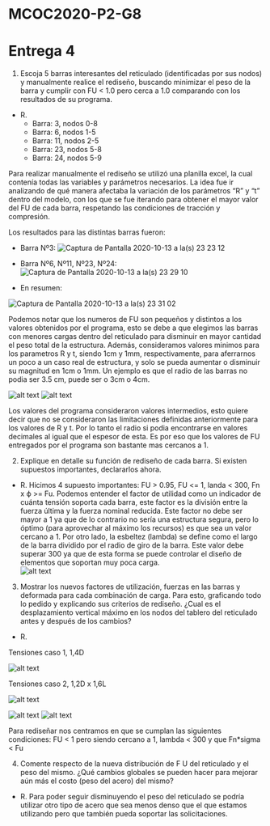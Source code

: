 # MCOC2020-P2-G8
# Entrega 4

1. Escoja 5 barras interesantes del reticulado (identificadas por sus nodos) y manualmente realice el rediseño, buscando minimizar el peso de la barra y cumplir con FU < 1.0 pero cerca a 1.0 comparando con los resultados de su programa. <br>
 
  - R.
    - Barra: 3, nodos 0-8
    - Barra: 6, nodos 1-5
    - Barra: 11, nodos 2-5
    - Barra: 23, nodos 5-8
    - Barra: 24, nodos 5-9
   
  Para realizar manualmente el rediseño se utilizó una planilla excel, la cual contenía todas las variables y parámetros necesarios. La idea fue ir analizando de qué manera afectaba la variación de los parámetros “R” y “t” dentro del modelo, con los que se fue iterando para obtener el mayor valor del FU de cada barra, respetando las condiciones de tracción y compresión. 
  
  Los resultados para las distintas barras fueron:
  - Barra Nº3:
  ![Captura de Pantalla 2020-10-13 a la(s) 23 23 12](https://user-images.githubusercontent.com/69252038/95936058-1488a400-0dab-11eb-8943-253bacb034b3.png)
  - Barra Nº6, Nº11, Nº23, Nº24:
  ![Captura de Pantalla 2020-10-13 a la(s) 23 29 10](https://user-images.githubusercontent.com/69252038/95936428-efe0fc00-0dab-11eb-9c7d-13e2aae29887.png)
  
  - En resumen:
  
  ![Captura de Pantalla 2020-10-13 a la(s) 23 31 02](https://user-images.githubusercontent.com/69252038/95936528-2b7bc600-0dac-11eb-92c9-760f9f282f39.png)
  
  Podemos notar que los numeros de FU son pequeños y distintos a los valores obtenidos por el programa, esto se debe a que elegimos las barras con menores cargas dentro del reticulado para disminuir en mayor cantidad el peso total de la estructura. Además, consideramos valores minimos para los parametros R y t, siendo 1cm y 1mm, respectivamente, para aferrarnos un poco a un caso real de estructura, y solo se pueda aumentar o disminuir su magnitud en 1cm o 1mm. Un ejemplo es que el radio de las barras no podia ser 3.5 cm, puede ser o 3cm o 4cm. 
  
![alt text](https://github.com/EduardoGM98/MCOC2020-P2-G8/blob/master/5barras%20caso1FINAL.png)
![alt text](https://github.com/EduardoGM98/MCOC2020-P2-G8/blob/master/5barras%20caso2.png)

 Los valores del programa consideraron valores intermedios, esto quiere decir que no se consideraron las limitaciones definidas anteriormente para los valores de R y t. Por lo tanto el radio si podia encontrarse en valores decimales al igual que el espesor de esta. Es por eso que los valores de FU entregados por el programa son bastante mas cercanos a 1.

2. Explique en detalle su función de rediseño de cada barra. Si existen supuestos importantes, declararlos ahora.

  - R. Hicimos 4 supuesto importantes: FU > 0.95, FU <= 1, landa < 300, Fn x ϕ >= Fu. Podemos entender el factor de utilidad como un indicador de cuánta tensión soporta cada barra, este factor es la división entre la fuerza última y la fuerza nominal reducida. Este factor no debe ser mayor a 1 ya que de lo contrario no sería una estructura segura, pero lo óptimo (para aprovechar al máximo los recursos) es que sea un valor cercano a 1. Por otro lado, la esbeltez (lambda) se define como el largo de la barra dividido por el radio de giro de la barra. Este valor debe superar 300 ya que de esta forma se puede controlar el diseño de elementos que soportan muy poca carga. <br>
  ![alt text](https://github.com/EduardoGM98/MCOC2020-P2-G8/blob/master/landa.png)
3. Mostrar los nuevos factores de utilización, fuerzas en las barras y deformada para cada combinación de carga. Para esto, graficando todo lo pedido y explicando sus criterios de rediseño. ¿Cual es el desplazamiento vertical máximo en los nodos del tablero del reticulado antes y después de los cambios?

  - R. 
  
  Tensiones caso 1, 1,4D
  
  ![alt text](https://github.com/EduardoGM98/MCOC2020-P2-G8/blob/master/Tensiones_caso_1.png)
  
  Tensiones caso 2, 1,2D x 1,6L
  
  ![alt text](https://github.com/EduardoGM98/MCOC2020-P2-G8/blob/master/Tensiones_caso_2.png)
  
  ![alt text](https://github.com/EduardoGM98/MCOC2020-P2-G8/blob/master/FU_caso_1.png)
  ![alt text](https://github.com/EduardoGM98/MCOC2020-P2-G8/blob/master/FU_caso_2.png)
  
  Para rediseñar nos centramos en que se cumplan las siguientes condiciones: FU < 1 pero siendo cercano a 1, lambda < 300 y que Fn*sigma < Fu


4. Comente respecto de la nueva distribución de F U del reticulado y el peso del mismo. ¿Qué cambios globales se pueden hacer para mejorar aún más el costo (peso del acero) del mismo?

  - R. Para poder seguir disminuyendo el peso del reticulado se podría utilizar otro tipo de acero que sea menos denso que el que estamos utilizando pero que también pueda soportar las solicitaciones. 
